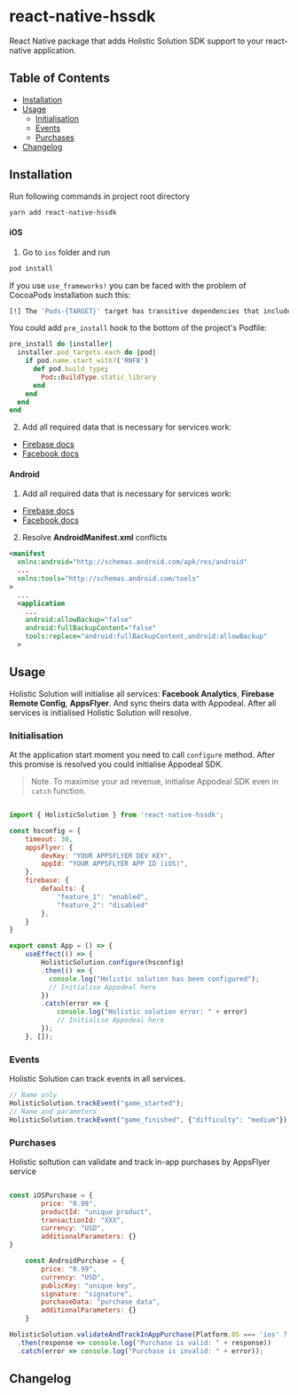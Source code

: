 # react-native-hssdk

React Native package that adds Holistic Solution SDK support to your react-native application.

## Table of Contents

* [Installation](#installation)
* [Usage](#usage)
  + [Initialisation](#initialisation)
  + [Events](#tracking)
  + [Purchases](#purchases)
* [Changelog](#changelog)

## Installation

Run following commands in project root directory

``` bash
yarn add react-native-hssdk
```

#### iOS

1. Go to `ios` folder and run

``` bash
pod install
```

If you use `use_frameworks!` you can be faced with the problem of CocoaPods installation such this:

``` bash
[!] The 'Pods-{TARGET}' target has transitive dependencies that include statically linked binaries: (FirebaseCore, FirebaseCoreDiagnostics, GoogleDataTransportCCTSupport, GoogleDataTransport, FirebaseInstallations, FirebaseRemoteConfig, and FirebaseABTesting)
```

You could add `pre_install` hook to the bottom of the project's Podfile:

``` ruby
pre_install do |installer|
  installer.pod_targets.each do |pod|
    if pod.name.start_with?('RNFB')
      def pod.build_type;
        Pod::BuildType.static_library
      end
    end
  end
end
```

2. Add all required data that is necessary for services work:

- [Firebase docs](https://firebase.google.com/docs/ios/setup#add-config-file)
- [Facebook docs](https://developers.facebook.com/docs/app-events/getting-started-app-events-ios)

#### Android

1. Add all required data that is necessary for services work:

- [Firebase docs](https://firebase.google.com/docs/android/setup#add-config-file)
- [Facebook docs](https://firebase.google.com/docs/android/setup#add-config-file)

2. Resolve **AndroidManifest.xml** conflicts

``` xml
<manifest 
  xmlns:android="http://schemas.android.com/apk/res/android"
  ...
  xmlns:tools="http://schemas.android.com/tools"
>
  ...
  <application
    ...
    android:allowBackup="false"
    android:fullBackupContent="false"
    tools:replace="android:fullBackupContent,android:allowBackup"
  >
```

## Usage

Holistic Solution will initialise all services: **Facebook Analytics**, **Firebase Remote Config**, **AppsFlyer**.
And sync theirs data with Appodeal. After all services is initialised Holistic Solution will resolve.

### Initialisation

At the application start moment you need to call `configure` method. After this promise is resolved you could initialise Appodeal SDK.

> Note. To maximise your ad revenue, initialise Appodeal SDK even in `catch` function.

``` js

import { HolisticSolution } from 'react-native-hssdk';

const hsconfig = {
    timeout: 30,
    appsFlyer: {
        devKey: "YOUR APPSFLYER DEV KEY",
        appId: "YOUR APPSFLYER APP ID (iOS)",
    }, 
    firebase: {
        defaults: {
            "feature_1": "enabled",
            "feature_2": "disabled"
        },
    }
}

export const App = () => {
    useEffect(() => {
        HolisticSolution.configure(hsconfig)
        .then(() => {
          console.log("Holistic solution has been configured");
          // Initialise Appodeal here
        })
        .catch(error => {
            console.log("Holistic solution error: " + error)
            // Initialise Appodeal here
        });
    }, []);
```

### Events

Holistic Solution can track events in all services.

``` js
// Name only
HolisticSolution.trackEvent("game_started");
// Name and parameters
HolisticSolution.trackEvent("game_finished", {"difficulty": "medium"})
```

### Purchases

Holistic soltution can validate and track in-app purchases by AppsFlyer service

``` js

const iOSPurchase = {
        price: "0.99",
        productId: "unique product",
        transactionId: "XXX",
        currency: "USD",
        additionalParameters: {}  
}

    const AndroidPurchase = {
        price: "0.99",
        currency: "USD",
        publicKey: "unique key",
        signature: "signature",
        purchaseData: "purchase data",
        additionalParameters: {}  
    }

HolisticSolution.validateAndTrackInAppPurchase(Platform.OS === 'ios' ? iOSPurchase : AndroidPurchase)
  .then(response => console.log("Purchase is valid: " + response))
  .catch(error => console.log("Purchase is invalid: " + error));
```

## Changelog
